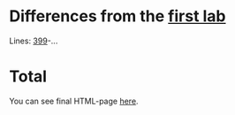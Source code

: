# Differences from the [first lab](https://github.com/mezgoodle/canvas-graph-visualize/tree/master/Lab_rob_1)
Lines: [399](https://github.com/mezgoodle/canvas-graph-visualize/blob/master/Lab_rob_3/script.js#L399)-...
# Total

You can see final HTML-page [here](https://mezgoodle.github.io/canvas-graph-visualize/Lab_rob_3/).
